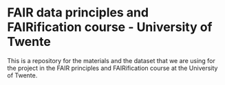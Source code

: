 # FAIR data principles and FAIRification course - University of Twente
This is a repository for the materials and the dataset that we are using for the project in the FAIR principles and FAIRification course at the University of Twente.
